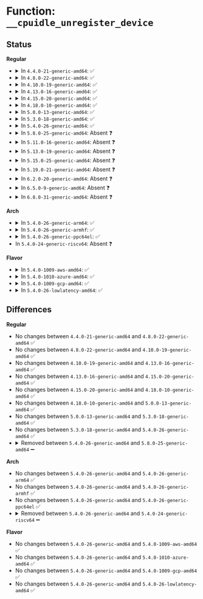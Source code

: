 # Function: <code>__cpuidle_unregister_device</code>

## Status
<b>Regular</b>
<ul>
<li>
<details>
<summary>In <code>4.4.0-21-generic-amd64</code>: ✅</summary>

```c
void __cpuidle_unregister_device(struct cpuidle_device * dev)
```

```json
{
  "name": "__cpuidle_unregister_device",
  "collision_type": "Unique Static",
  "inline_type": "No",
  "funcs": [
    {
      "addr": 18446744071585903584,
      "name": "__cpuidle_unregister_device",
      "external": false,
      "loc": "drivers/cpuidle/cpuidle.c:429",
      "file": "drivers/cpuidle/cpuidle.c",
      "inline": "seen, unknown",
      "caller_inline": [],
      "caller_func": [
        "drivers/cpuidle/cpuidle.c:cpuidle_register_device"
      ]
    }
  ],
  "symbols": [
    {
      "addr": 18446744071585903584,
      "name": "__cpuidle_unregister_device",
      "section": ".text",
      "bind": "STB_LOCAL",
      "size": 111
    }
  ]
}
```
</details>
</li>
<li>
<details>
<summary>In <code>4.8.0-22-generic-amd64</code>: ✅</summary>

```c
void __cpuidle_unregister_device(struct cpuidle_device * dev)
```

```json
{
  "name": "__cpuidle_unregister_device",
  "collision_type": "Unique Static",
  "inline_type": "No",
  "funcs": [
    {
      "addr": 18446744071586303056,
      "name": "__cpuidle_unregister_device",
      "external": false,
      "loc": "drivers/cpuidle/cpuidle.c:429",
      "file": "drivers/cpuidle/cpuidle.c",
      "inline": "seen, unknown",
      "caller_inline": [],
      "caller_func": [
        "drivers/cpuidle/cpuidle.c:cpuidle_register_device"
      ]
    }
  ],
  "symbols": [
    {
      "addr": 18446744071586303056,
      "name": "__cpuidle_unregister_device",
      "section": ".text",
      "bind": "STB_LOCAL",
      "size": 114
    }
  ]
}
```
</details>
</li>
<li>
<details>
<summary>In <code>4.10.0-19-generic-amd64</code>: ✅</summary>

```c
void __cpuidle_unregister_device(struct cpuidle_device * dev)
```

```json
{
  "name": "__cpuidle_unregister_device",
  "collision_type": "Unique Static",
  "inline_type": "No",
  "funcs": [
    {
      "addr": 18446744071586510848,
      "name": "__cpuidle_unregister_device",
      "external": false,
      "loc": "drivers/cpuidle/cpuidle.c:446",
      "file": "drivers/cpuidle/cpuidle.c",
      "inline": "seen, unknown",
      "caller_inline": [],
      "caller_func": [
        "drivers/cpuidle/cpuidle.c:cpuidle_register_device"
      ]
    }
  ],
  "symbols": [
    {
      "addr": 18446744071586510848,
      "name": "__cpuidle_unregister_device",
      "section": ".text",
      "bind": "STB_LOCAL",
      "size": 114
    }
  ]
}
```
</details>
</li>
<li>
<details>
<summary>In <code>4.13.0-16-generic-amd64</code>: ✅</summary>

```c
void __cpuidle_unregister_device(struct cpuidle_device * dev)
```

```json
{
  "name": "__cpuidle_unregister_device",
  "collision_type": "Unique Static",
  "inline_type": "No",
  "funcs": [
    {
      "addr": 18446744071586636448,
      "name": "__cpuidle_unregister_device",
      "external": false,
      "loc": "drivers/cpuidle/cpuidle.c:449",
      "file": "drivers/cpuidle/cpuidle.c",
      "inline": "seen, unknown",
      "caller_inline": [],
      "caller_func": [
        "drivers/cpuidle/cpuidle.c:cpuidle_register_device"
      ]
    }
  ],
  "symbols": [
    {
      "addr": 18446744071586636448,
      "name": "__cpuidle_unregister_device",
      "section": ".text",
      "bind": "STB_LOCAL",
      "size": 111
    }
  ]
}
```
</details>
</li>
<li>
<details>
<summary>In <code>4.15.0-20-generic-amd64</code>: ✅</summary>

```c
void __cpuidle_unregister_device(struct cpuidle_device * dev)
```

```json
{
  "name": "__cpuidle_unregister_device",
  "collision_type": "Unique Static",
  "inline_type": "No",
  "funcs": [
    {
      "addr": 18446744071587118000,
      "name": "__cpuidle_unregister_device",
      "external": false,
      "loc": "drivers/cpuidle/cpuidle.c:455",
      "file": "drivers/cpuidle/cpuidle.c",
      "inline": "seen, unknown",
      "caller_inline": [],
      "caller_func": [
        "drivers/cpuidle/cpuidle.c:cpuidle_register_device"
      ]
    }
  ],
  "symbols": [
    {
      "addr": 18446744071587118000,
      "name": "__cpuidle_unregister_device",
      "section": ".text",
      "bind": "STB_LOCAL",
      "size": 111
    }
  ]
}
```
</details>
</li>
<li>
<details>
<summary>In <code>4.18.0-10-generic-amd64</code>: ✅</summary>

```c
void __cpuidle_unregister_device(struct cpuidle_device * dev)
```

```json
{
  "name": "__cpuidle_unregister_device",
  "collision_type": "Unique Static",
  "inline_type": "No",
  "funcs": [
    {
      "addr": 18446744071587417520,
      "name": "__cpuidle_unregister_device",
      "external": false,
      "loc": "drivers/cpuidle/cpuidle.c:470",
      "file": "drivers/cpuidle/cpuidle.c",
      "inline": "seen, unknown",
      "caller_inline": [],
      "caller_func": [
        "drivers/cpuidle/cpuidle.c:cpuidle_register_device"
      ]
    }
  ],
  "symbols": [
    {
      "addr": 18446744071587417520,
      "name": "__cpuidle_unregister_device",
      "section": ".text",
      "bind": "STB_LOCAL",
      "size": 111
    }
  ]
}
```
</details>
</li>
<li>
<details>
<summary>In <code>5.0.0-13-generic-amd64</code>: ✅</summary>

```c
void __cpuidle_unregister_device(struct cpuidle_device * dev)
```

```json
{
  "name": "__cpuidle_unregister_device",
  "collision_type": "Unique Static",
  "inline_type": "No",
  "funcs": [
    {
      "addr": 18446744071587597712,
      "name": "__cpuidle_unregister_device",
      "external": false,
      "loc": "drivers/cpuidle/cpuidle.c:499",
      "file": "drivers/cpuidle/cpuidle.c",
      "inline": "seen, unknown",
      "caller_inline": [],
      "caller_func": [
        "drivers/cpuidle/cpuidle.c:cpuidle_register_device"
      ]
    }
  ],
  "symbols": [
    {
      "addr": 18446744071587597712,
      "name": "__cpuidle_unregister_device",
      "section": ".text",
      "bind": "STB_LOCAL",
      "size": 111
    }
  ]
}
```
</details>
</li>
<li>
<details>
<summary>In <code>5.3.0-18-generic-amd64</code>: ✅</summary>

```c
void __cpuidle_unregister_device(struct cpuidle_device * dev)
```

```json
{
  "name": "__cpuidle_unregister_device",
  "collision_type": "Unique Static",
  "inline_type": "No",
  "funcs": [
    {
      "addr": 18446744071587874512,
      "name": "__cpuidle_unregister_device",
      "external": false,
      "loc": "drivers/cpuidle/cpuidle.c:513",
      "file": "drivers/cpuidle/cpuidle.c",
      "inline": "seen, unknown",
      "caller_inline": [],
      "caller_func": [
        "drivers/cpuidle/cpuidle.c:cpuidle_register_device"
      ]
    }
  ],
  "symbols": [
    {
      "addr": 18446744071587874512,
      "name": "__cpuidle_unregister_device",
      "section": ".text",
      "bind": "STB_LOCAL",
      "size": 111
    }
  ]
}
```
</details>
</li>
<li>
<details>
<summary>In <code>5.4.0-26-generic-amd64</code>: ✅</summary>

```c
void __cpuidle_unregister_device(struct cpuidle_device * dev)
```

```json
{
  "name": "__cpuidle_unregister_device",
  "collision_type": "Unique Static",
  "inline_type": "No",
  "funcs": [
    {
      "addr": 18446744071588080112,
      "name": "__cpuidle_unregister_device",
      "external": false,
      "loc": "drivers/cpuidle/cpuidle.c:544",
      "file": "drivers/cpuidle/cpuidle.c",
      "inline": "seen, unknown",
      "caller_inline": [],
      "caller_func": [
        "drivers/cpuidle/cpuidle.c:cpuidle_register_device"
      ]
    }
  ],
  "symbols": [
    {
      "addr": 18446744071588080112,
      "name": "__cpuidle_unregister_device",
      "section": ".text",
      "bind": "STB_LOCAL",
      "size": 111
    }
  ]
}
```
</details>
</li>
<li>
<details>
<summary>In <code>5.8.0-25-generic-amd64</code>: Absent ❓</summary>

```json
{
  "name": "__cpuidle_unregister_device",
  "collision_type": "Unique Static",
  "inline_type": "Full",
  "funcs": [
    {
      "addr": 18446744071588942443,
      "name": "__cpuidle_unregister_device",
      "external": false,
      "loc": "drivers/cpuidle/cpuidle.c:547",
      "file": "drivers/cpuidle/cpuidle.c",
      "inline": "not declared, inlined",
      "caller_inline": [
        "drivers/cpuidle/cpuidle.c:cpuidle_unregister",
        "drivers/cpuidle/cpuidle.c:cpuidle_register_device"
      ],
      "caller_func": []
    }
  ],
  "symbols": []
}
```
</details>
</li>
<li>
<details>
<summary>In <code>5.11.0-16-generic-amd64</code>: Absent ❓</summary>

```json
{
  "name": "__cpuidle_unregister_device",
  "collision_type": "Unique Static",
  "inline_type": "Full",
  "funcs": [
    {
      "addr": 18446744071588954811,
      "name": "__cpuidle_unregister_device",
      "external": false,
      "loc": "drivers/cpuidle/cpuidle.c:572",
      "file": "drivers/cpuidle/cpuidle.c",
      "inline": "not declared, inlined",
      "caller_inline": [
        "drivers/cpuidle/cpuidle.c:cpuidle_unregister",
        "drivers/cpuidle/cpuidle.c:cpuidle_register_device"
      ],
      "caller_func": []
    }
  ],
  "symbols": []
}
```
</details>
</li>
<li>
<details>
<summary>In <code>5.13.0-19-generic-amd64</code>: Absent ❓</summary>

```json
{
  "name": "__cpuidle_unregister_device",
  "collision_type": "Unique Static",
  "inline_type": "Full",
  "funcs": [
    {
      "addr": 18446744071588843254,
      "name": "__cpuidle_unregister_device",
      "external": false,
      "loc": "drivers/cpuidle/cpuidle.c:572",
      "file": "drivers/cpuidle/cpuidle.c",
      "inline": "not declared, inlined",
      "caller_inline": [
        "drivers/cpuidle/cpuidle.c:cpuidle_unregister",
        "drivers/cpuidle/cpuidle.c:cpuidle_register_device"
      ],
      "caller_func": []
    }
  ],
  "symbols": []
}
```
</details>
</li>
<li>
<details>
<summary>In <code>5.15.0-25-generic-amd64</code>: Absent ❓</summary>

```json
{
  "name": "__cpuidle_unregister_device",
  "collision_type": "Unique Static",
  "inline_type": "Full",
  "funcs": [
    {
      "addr": 18446744071589540079,
      "name": "__cpuidle_unregister_device",
      "external": false,
      "loc": "drivers/cpuidle/cpuidle.c:572",
      "file": "drivers/cpuidle/cpuidle.c",
      "inline": "not declared, inlined",
      "caller_inline": [
        "drivers/cpuidle/cpuidle.c:cpuidle_unregister",
        "drivers/cpuidle/cpuidle.c:cpuidle_register_device"
      ],
      "caller_func": []
    }
  ],
  "symbols": []
}
```
</details>
</li>
<li>
<details>
<summary>In <code>5.19.0-21-generic-amd64</code>: Absent ❓</summary>

```json
{
  "name": "__cpuidle_unregister_device",
  "collision_type": "Unique Static",
  "inline_type": "Full",
  "funcs": [
    {
      "addr": 18446744071591033148,
      "name": "__cpuidle_unregister_device",
      "external": false,
      "loc": "drivers/cpuidle/cpuidle.c:572",
      "file": "drivers/cpuidle/cpuidle.c",
      "inline": "not declared, inlined",
      "caller_inline": [
        "drivers/cpuidle/cpuidle.c:cpuidle_unregister",
        "drivers/cpuidle/cpuidle.c:cpuidle_register_device"
      ],
      "caller_func": []
    }
  ],
  "symbols": []
}
```
</details>
</li>
<li>
<details>
<summary>In <code>6.2.0-20-generic-amd64</code>: Absent ❓</summary>

```json
{
  "name": "__cpuidle_unregister_device",
  "collision_type": "Unique Static",
  "inline_type": "Full",
  "funcs": [
    {
      "addr": 18446744071592743731,
      "name": "__cpuidle_unregister_device",
      "external": false,
      "loc": "drivers/cpuidle/cpuidle.c:577",
      "file": "drivers/cpuidle/cpuidle.c",
      "inline": "not declared, inlined",
      "caller_inline": [
        "drivers/cpuidle/cpuidle.c:cpuidle_unregister",
        "drivers/cpuidle/cpuidle.c:cpuidle_register_device"
      ],
      "caller_func": []
    }
  ],
  "symbols": []
}
```
</details>
</li>
<li>
<details>
<summary>In <code>6.5.0-9-generic-amd64</code>: Absent ❓</summary>

```json
{
  "name": "__cpuidle_unregister_device",
  "collision_type": "Unique Static",
  "inline_type": "Full",
  "funcs": [
    {
      "addr": 18446744071593180419,
      "name": "__cpuidle_unregister_device",
      "external": false,
      "loc": "drivers/cpuidle/cpuidle.c:609",
      "file": "drivers/cpuidle/cpuidle.c",
      "inline": "not declared, inlined",
      "caller_inline": [
        "drivers/cpuidle/cpuidle.c:cpuidle_unregister",
        "drivers/cpuidle/cpuidle.c:cpuidle_register_device"
      ],
      "caller_func": []
    }
  ],
  "symbols": []
}
```
</details>
</li>
<li>
<details>
<summary>In <code>6.8.0-31-generic-amd64</code>: Absent ❓</summary>

```json
{
  "name": "__cpuidle_unregister_device",
  "collision_type": "Unique Static",
  "inline_type": "Full",
  "funcs": [
    {
      "addr": 18446744071593934243,
      "name": "__cpuidle_unregister_device",
      "external": false,
      "loc": "drivers/cpuidle/cpuidle.c:609",
      "file": "drivers/cpuidle/cpuidle.c",
      "inline": "not declared, inlined",
      "caller_inline": [
        "drivers/cpuidle/cpuidle.c:cpuidle_unregister",
        "drivers/cpuidle/cpuidle.c:cpuidle_register_device"
      ],
      "caller_func": []
    }
  ],
  "symbols": []
}
```
</details>
</li>
</ul>
<b>Arch</b>
<ul>
<li>
<details>
<summary>In <code>5.4.0-26-generic-arm64</code>: ✅</summary>

```c
void __cpuidle_unregister_device(struct cpuidle_device * dev)
```

```json
{
  "name": "__cpuidle_unregister_device",
  "collision_type": "Unique Static",
  "inline_type": "No",
  "funcs": [
    {
      "addr": 18446603336501323360,
      "name": "__cpuidle_unregister_device",
      "external": false,
      "loc": "drivers/cpuidle/cpuidle.c:544",
      "file": "drivers/cpuidle/cpuidle.c",
      "inline": "seen, unknown",
      "caller_inline": [],
      "caller_func": [
        "drivers/cpuidle/cpuidle.c:cpuidle_register_device"
      ]
    }
  ],
  "symbols": [
    {
      "addr": 18446603336501323360,
      "name": "__cpuidle_unregister_device",
      "section": ".text",
      "bind": "STB_LOCAL",
      "size": 132
    }
  ]
}
```
</details>
</li>
<li>
<details>
<summary>In <code>5.4.0-26-generic-armhf</code>: ✅</summary>

```c
void __cpuidle_unregister_device(struct cpuidle_device * dev)
```

```json
{
  "name": "__cpuidle_unregister_device",
  "collision_type": "Unique Static",
  "inline_type": "No",
  "funcs": [
    {
      "addr": 3233813500,
      "name": "__cpuidle_unregister_device",
      "external": false,
      "loc": "drivers/cpuidle/cpuidle.c:544",
      "file": "drivers/cpuidle/cpuidle.c",
      "inline": "seen, unknown",
      "caller_inline": [],
      "caller_func": [
        "drivers/cpuidle/cpuidle.c:cpuidle_register_device"
      ]
    }
  ],
  "symbols": [
    {
      "addr": 3233813500,
      "name": "__cpuidle_unregister_device",
      "section": ".text",
      "bind": "STB_LOCAL",
      "size": 116
    }
  ]
}
```
</details>
</li>
<li>
<details>
<summary>In <code>5.4.0-26-generic-ppc64el</code>: ✅</summary>

```c
void __cpuidle_unregister_device(struct cpuidle_device * dev)
```

```json
{
  "name": "__cpuidle_unregister_device",
  "collision_type": "Unique Static",
  "inline_type": "No",
  "funcs": [
    {
      "addr": 13835058055294866704,
      "name": "__cpuidle_unregister_device",
      "external": false,
      "loc": "drivers/cpuidle/cpuidle.c:544",
      "file": "drivers/cpuidle/cpuidle.c",
      "inline": "seen, unknown",
      "caller_inline": [],
      "caller_func": [
        "drivers/cpuidle/cpuidle.c:cpuidle_register_device"
      ]
    }
  ],
  "symbols": [
    {
      "addr": 13835058055294866704,
      "name": "__cpuidle_unregister_device",
      "section": ".text",
      "bind": "STB_LOCAL",
      "size": 188
    }
  ]
}
```
</details>
</li>
<li>
In <code>5.4.0-24-generic-riscv64</code>: Absent ❓
</li>
</ul>
<b>Flavor</b>
<ul>
<li>
<details>
<summary>In <code>5.4.0-1009-aws-amd64</code>: ✅</summary>

```c
void __cpuidle_unregister_device(struct cpuidle_device * dev)
```

```json
{
  "name": "__cpuidle_unregister_device",
  "collision_type": "Unique Static",
  "inline_type": "No",
  "funcs": [
    {
      "addr": 18446744071587702256,
      "name": "__cpuidle_unregister_device",
      "external": false,
      "loc": "drivers/cpuidle/cpuidle.c:544",
      "file": "drivers/cpuidle/cpuidle.c",
      "inline": "seen, unknown",
      "caller_inline": [],
      "caller_func": [
        "drivers/cpuidle/cpuidle.c:cpuidle_register_device"
      ]
    }
  ],
  "symbols": [
    {
      "addr": 18446744071587702256,
      "name": "__cpuidle_unregister_device",
      "section": ".text",
      "bind": "STB_LOCAL",
      "size": 111
    }
  ]
}
```
</details>
</li>
<li>
<details>
<summary>In <code>5.4.0-1010-azure-amd64</code>: ✅</summary>

```c
void __cpuidle_unregister_device(struct cpuidle_device * dev)
```

```json
{
  "name": "__cpuidle_unregister_device",
  "collision_type": "Unique Static",
  "inline_type": "No",
  "funcs": [
    {
      "addr": 18446744071587480208,
      "name": "__cpuidle_unregister_device",
      "external": false,
      "loc": "drivers/cpuidle/cpuidle.c:544",
      "file": "drivers/cpuidle/cpuidle.c",
      "inline": "seen, unknown",
      "caller_inline": [],
      "caller_func": [
        "drivers/cpuidle/cpuidle.c:cpuidle_register_device"
      ]
    }
  ],
  "symbols": [
    {
      "addr": 18446744071587480208,
      "name": "__cpuidle_unregister_device",
      "section": ".text",
      "bind": "STB_LOCAL",
      "size": 111
    }
  ]
}
```
</details>
</li>
<li>
<details>
<summary>In <code>5.4.0-1009-gcp-amd64</code>: ✅</summary>

```c
void __cpuidle_unregister_device(struct cpuidle_device * dev)
```

```json
{
  "name": "__cpuidle_unregister_device",
  "collision_type": "Unique Static",
  "inline_type": "No",
  "funcs": [
    {
      "addr": 18446744071588036256,
      "name": "__cpuidle_unregister_device",
      "external": false,
      "loc": "drivers/cpuidle/cpuidle.c:544",
      "file": "drivers/cpuidle/cpuidle.c",
      "inline": "seen, unknown",
      "caller_inline": [],
      "caller_func": [
        "drivers/cpuidle/cpuidle.c:cpuidle_register_device"
      ]
    }
  ],
  "symbols": [
    {
      "addr": 18446744071588036256,
      "name": "__cpuidle_unregister_device",
      "section": ".text",
      "bind": "STB_LOCAL",
      "size": 111
    }
  ]
}
```
</details>
</li>
<li>
<details>
<summary>In <code>5.4.0-26-lowlatency-amd64</code>: ✅</summary>

```c
void __cpuidle_unregister_device(struct cpuidle_device * dev)
```

```json
{
  "name": "__cpuidle_unregister_device",
  "collision_type": "Unique Static",
  "inline_type": "No",
  "funcs": [
    {
      "addr": 18446744071588151824,
      "name": "__cpuidle_unregister_device",
      "external": false,
      "loc": "drivers/cpuidle/cpuidle.c:544",
      "file": "drivers/cpuidle/cpuidle.c",
      "inline": "seen, unknown",
      "caller_inline": [],
      "caller_func": [
        "drivers/cpuidle/cpuidle.c:cpuidle_register_device"
      ]
    }
  ],
  "symbols": [
    {
      "addr": 18446744071588151824,
      "name": "__cpuidle_unregister_device",
      "section": ".text",
      "bind": "STB_LOCAL",
      "size": 111
    }
  ]
}
```
</details>
</li>
</ul>

## Differences
<b>Regular</b>
<ul>
<li>
No changes between <code>4.4.0-21-generic-amd64</code> and <code>4.8.0-22-generic-amd64</code> ✅
</li>
<li>
No changes between <code>4.8.0-22-generic-amd64</code> and <code>4.10.0-19-generic-amd64</code> ✅
</li>
<li>
No changes between <code>4.10.0-19-generic-amd64</code> and <code>4.13.0-16-generic-amd64</code> ✅
</li>
<li>
No changes between <code>4.13.0-16-generic-amd64</code> and <code>4.15.0-20-generic-amd64</code> ✅
</li>
<li>
No changes between <code>4.15.0-20-generic-amd64</code> and <code>4.18.0-10-generic-amd64</code> ✅
</li>
<li>
No changes between <code>4.18.0-10-generic-amd64</code> and <code>5.0.0-13-generic-amd64</code> ✅
</li>
<li>
No changes between <code>5.0.0-13-generic-amd64</code> and <code>5.3.0-18-generic-amd64</code> ✅
</li>
<li>
No changes between <code>5.3.0-18-generic-amd64</code> and <code>5.4.0-26-generic-amd64</code> ✅
</li>
<li>
<details>
<summary>Removed between <code>5.4.0-26-generic-amd64</code> and <code>5.8.0-25-generic-amd64</code> ➖</summary>

```c
void __cpuidle_unregister_device(struct cpuidle_device * dev)
```
</details>
</li>
</ul>
<b>Arch</b>
<ul>
<li>
No changes between <code>5.4.0-26-generic-amd64</code> and <code>5.4.0-26-generic-arm64</code> ✅
</li>
<li>
No changes between <code>5.4.0-26-generic-amd64</code> and <code>5.4.0-26-generic-armhf</code> ✅
</li>
<li>
No changes between <code>5.4.0-26-generic-amd64</code> and <code>5.4.0-26-generic-ppc64el</code> ✅
</li>
<li>
<details>
<summary>Removed between <code>5.4.0-26-generic-amd64</code> and <code>5.4.0-24-generic-riscv64</code> ➖</summary>

```c
void __cpuidle_unregister_device(struct cpuidle_device * dev)
```
</details>
</li>
</ul>
<b>Flavor</b>
<ul>
<li>
No changes between <code>5.4.0-26-generic-amd64</code> and <code>5.4.0-1009-aws-amd64</code> ✅
</li>
<li>
No changes between <code>5.4.0-26-generic-amd64</code> and <code>5.4.0-1010-azure-amd64</code> ✅
</li>
<li>
No changes between <code>5.4.0-26-generic-amd64</code> and <code>5.4.0-1009-gcp-amd64</code> ✅
</li>
<li>
No changes between <code>5.4.0-26-generic-amd64</code> and <code>5.4.0-26-lowlatency-amd64</code> ✅
</li>
</ul>

